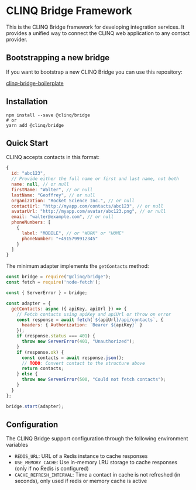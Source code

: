 # CLINQ Bridge Framework

This is the CLINQ Bridge framework for developing integration services.
It provides a unified way to connect the CLINQ web application to any contact provider.

## Bootstrapping a new bridge

If you want to bootstrap a new CLINQ Bridge you can use this repository:

[clinq-bridge-boilerplate](https://github.com/sipgate/clinq-bridge-boilerplate)

## Installation

```shell
npm install --save @clinq/bridge
# or
yarn add @clinq/bridge
```

## Quick Start

CLINQ accepts contacts in this format:

```js
{
  id: "abc123",
  // Provide either the full name or first and last name, not both
  name: null, // or null
  firstName: "Walter", // or null
  lastName: "Geoffrey", // or null
  organization: "Rocket Science Inc.", // or null
  contactUrl: "http://myapp.com/contacts/abc123", // or null
  avatarUrl: "http://myapp.com/avatar/abc123.png", // or null
  email: "walter@example.com", // or null
  phoneNumbers: [
    {
      label: "MOBILE", // or "WORK" or "HOME"
      phoneNumber: "+4915799912345"
    }
  ]
}
```

The minimum adapter implements the `getContacts` method:

```js
const bridge = require("@clinq/bridge");
const fetch = require('node-fetch');

const { ServerError } = bridge;

const adapter = {
  getContacts: async ({ apiKey, apiUrl }) => {
    // Fetch contacts using apiKey and apiUrl or throw on error
    const response = await fetch(`${apiUrl}/api/contacts`, {
      headers: { Authorization: `Bearer ${apiKey}` }
    });
    if (response.status === 401) {
      throw new ServerError(401, "Unauthorized");
    }
    if (response.ok) {
      const contacts = await response.json();
      // TODO: Convert contact to the structure above
      return contacts;
    } else {
      throw new ServerError(500, "Could not fetch contacts");
    }
  }
};

bridge.start(adapter);
```

## Configuration

The CLINQ Bridge support configuration through the following environment variables

* `REDIS_URL`: URL of a Redis instance to cache responses
* `USE_MEMORY_CACHE`: Use in-memory LRU storage to cache responses (only if no Redis is configured)
* `CACHE_REFRESH_INTERVAL`: Time a contact in cache is not refreshed (in seconds), only used if redis or memory cache is active
